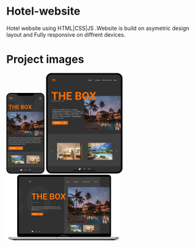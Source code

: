 # Hotel-website
Hotel website using HTML|CSS|JS .Website is build on asymetric design layout and Fully responsive on diffrent devices.

# Project images
<img src="https://github.com/Sagarnaikg/Hotel-website/blob/master/phone.png" width=100px />
<img src="https://github.com/Sagarnaikg/Hotel-website/blob/master/tablet.png" width=200px />
<img src="https://github.com/Sagarnaikg/Hotel-website/blob/master/pc.png" width=300px />

